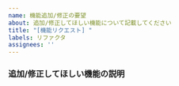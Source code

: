 ```yaml
---
name: 機能追加/修正の要望
about: 追加/修正してほしい機能について記載してください
title: "[機能リクエスト] "
labels: リファクタ
assignees: ''
---
```


### 追加/修正してほしい機能の説明
<!-- なるべく詳細な説明を書いてください -->
